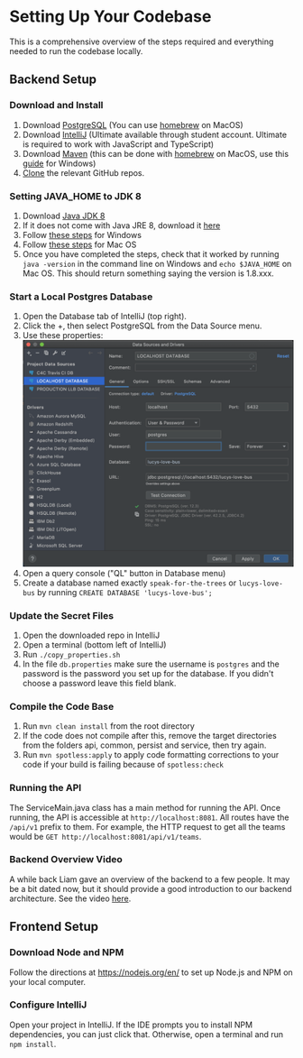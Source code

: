 # Setting Up Your Codebase
This is a comprehensive overview of the steps required and everything needed to run the codebase locally. 

## Backend Setup

### Download and Install
1. Download [PostgreSQL](https://www.postgresql.org/download/) (You can use [homebrew](https://dyclassroom.com/howto-mac/how-to-install-postgresql-on-mac-using-homebrew) on MacOS)
2. Download [IntelliJ](https://www.jetbrains.com/idea/download/) (Ultimate available through student account. Ultimate is required to work with JavaScript and TypeScript)
3. Download [Maven](https://maven.apache.org/download.cgi) (this can be done with [homebrew](https://www.youdriveai.com/how-to-install-maven-on-macos-using-homebrew) on MacOS, use this [guide](https://maven.apache.org/install.html) for Windows)
3. [Clone](https://docs.github.com/en/github/creating-cloning-and-archiving-repositories/cloning-a-repository) the relevant GitHub repos.

### Setting JAVA_HOME to JDK 8
1. Download [Java JDK 8](https://www.oracle.com/java/technologies/javase/javase-jdk8-downloads.html)
2. If it does not come with Java JRE 8, download it [here](https://www.oracle.com/java/technologies/javase-jre8-downloads.html)
3. Follow [these steps](https://mkyong.com/java/how-to-set-java_home-on-windows-10/) for Windows
4. Follow [these steps](https://mkyong.com/java/how-to-set-java_home-environment-variable-on-mac-os-x/) for Mac OS
5. Once you have completed the steps, check that it worked by running `java -version` in the command line on Windows and `echo $JAVA_HOME` on Mac OS. This should return something saying the version is 1.8.xxx.

### Start a Local Postgres Database
1. Open the Database tab of IntelliJ (top right). 
2. Click the +, then select PostgreSQL from the Data Source menu.
3. Use these properties: 
![Database Properties](../img/dbconnectionproperties.png)
3. Open a query console ("QL" button in Database menu)
3. Create a database named exactly `speak-for-the-trees` or `lucys-love-bus` by running `CREATE DATABASE 'lucys-love-bus';` 

### Update the Secret Files
1. Open the downloaded repo in IntelliJ
2. Open a terminal (bottom left of IntelliJ)
3. Run `./copy_properties.sh` 
4. In the file `db.properties` make sure the username is `postgres` and the password is the password you set up for the database. If you didn't choose a password leave this field blank.

### Compile the Code Base
1. Run `mvn clean install` from the root directory
2. If the code does not compile after this, remove the target directories from the folders api, common, persist and service, then try again.
3. Run `mvn spotless:apply` to apply code formatting corrections to your code if your build is failing because of `spotless:check`

### Running the API
The ServiceMain.java class has a main method for running the API. Once running, the API is accessible at `http://localhost:8081`. All routes have the `/api/v1` prefix to them. For example, the HTTP request to get all the teams would be `GET http://localhost:8081/api/v1/teams`.

### Backend Overview Video

A while back Liam gave an overview of the backend to a few people. It may be a bit dated now, but it should provide a good introduction to our backend architecture. See the video [here](https://drive.google.com/file/d/1wf8y-5eOwrrj1BUqJ3L1x4lIeDUM11mK/view?usp=sharing).

## Frontend Setup

### Download Node and NPM
Follow the directions at https://nodejs.org/en/ to set up Node.js and NPM on your local computer.

### Configure IntelliJ

Open your project in IntelliJ. If the IDE prompts you to install NPM dependencies, you can just click that. Otherwise, open a terminal and run `npm install`. 